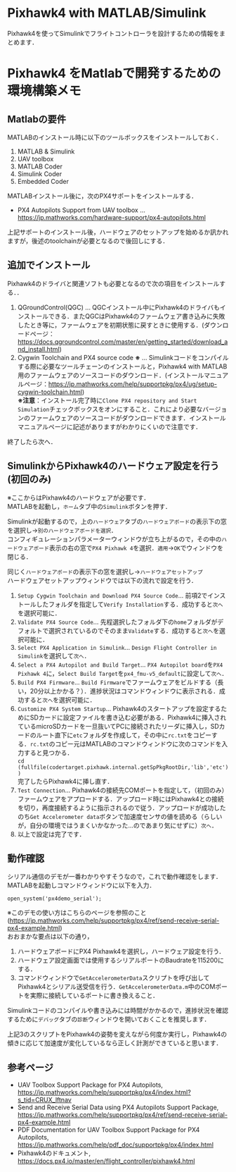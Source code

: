 # Pixhawk4 with MATLAB/Simulink
Pixhawk4を使ってSimulinkでフライトコントローラを設計するための情報をまとめます．

# Pixhawk4 をMatlabで開発するための環境構築メモ 

## Matlabの要件
MATLABのインストール時に以下のツールボックスをインストールしておく．

1. MATLAB & Simulink  
2. UAV toolbox  
3. MATLAB Coder  
4. Simulink Coder  
5. Embedded Coder  

MATLABインストール後に，次のPX4サポートをインストールする．

* PX4 Autopilots Support from UAV toolbox ... https://jp.mathworks.com/hardware-support/px4-autopilots.html

上記サポートのインストール後，ハードウェアのセットアップを始めるか訊かれますが，後述のtoolchainが必要となるので後回しにする．

## 追加でインストール
Pixhawk4のドライバと関連ソフトも必要となるので次の項目をインストールする．．

1. QGroundControl(QGC) ... QGCインストール中にPixhawk4のドライバもインストールできる．またQGCはPixhawk4のファームウェア書き込みに失敗したとき等に，ファームウェアを初期状態に戻すときに使用する．(ダウンロードページ：https://docs.qgroundcontrol.com/master/en/getting_started/download_and_install.html) 
2. Cygwin Toolchain and PX4 source code __※__ ... Simulinkコードをコンパイルする際に必要なツールチェーンのインストールと，Pixhawk4 with MATLAB用のファームウェアのソースコードのダウンロード．(インストールマニュアルページ：https://jp.mathworks.com/help/supportpkg/px4/ug/setup-cygwin-toolchain.html)  
__※注意__：インストール完了時に`Clone PX4 repository and Start Simulation`チェックボックスをオンにすること．これにより必要なバージョンのファームウェアのソースコードがダウンロードできます．インストールマニュアルページに記述がありますがわかりにくいので注意です．

終了したら次へ．

## SimulinkからPixhawk4のハードウェア設定を行う(初回のみ)
※ここからはPixhawk4のハードウェアが必要です．  
MATLABを起動し，`ホーム`タブ中の`Simulink`ボタンを押す．

Simulinkが起動するので，上の`ハードウェア`タブの`ハードウェアボード`の表示下の窓を選択し→`別のハードウェアボードを選択`．  
コンフィギュレーションパラメーターウィンドウが立ち上がるので，その中の`ハードウェアボード`表示の右の窓で`PX4 Pixhawk 4`を選択．`適用`→`OK`でウィンドウを閉じる．

同じく`ハードウェアボード`の表示下の窓を選択し→`ハードウェアセットアップ`  
ハードウェアセットアップウィンドウでは以下の流れで設定を行う．

1. `Setup Cygwin Toolchain and Download PX4 Source Code`... 前項2でインストールしたフォルダを指定して`Verify Installation`する．成功すると`次へ`を選択可能に．  
2. `Validate PX4 Source Code`... 先程選択したフォルダ下の`home`フォルダがデフォルトで選択されているのでそのまま`Validate`する．成功すると`次へ`を選択可能に．  
3. `Select PX4 Application in Simulink`... `Design Flight Controller in Simulink`を選択して`次へ`．  
4. `Select a PX4 Autopilot and Build Target`... `PX4 Autopilot board`を`PX4 Pixhawk 4`に，`Select Build Target`を`px4_fmu-v5_default`に設定して`次へ`．  
5. `Build PX4 Firmware`... `Build Firmware`でファームウェアをビルドする（長い，20分以上かかる？）．進捗状況はコマンドウィンドウに表示される．成功すると`次へ`を選択可能に．  
6. `Customize PX4 System Startup`... Pixhawk4のスタートアップを設定するためにSDカードに設定ファイルを書き込む必要がある．Pixhawk4に挿入されているmicroSDカードを一旦抜いてPCに接続されたリーダに挿入し，SDカードのルート直下に`etc`フォルダを作成して，その中に`rc.txt`をコピーする．`rc.txt`のコピー元はMATLABのコマンドウィンドウに次のコマンドを入力すると見つかる．  
``` cd (fullfile(codertarget.pixhawk.internal.getSpPkgRootDir,'lib','etc')) ```  
完了したらPixhawk4に挿し直す．  
7. `Test Connection`... Pixhawk4の接続先COMポートを指定して，（初回のみ）ファームウェアをアプロードする．アップロード時にはPixhawk4との接続を切り，再度接続するように指示されるので従う．アップロードが成功したのち`Get Accelerometer data`ボタンで加速度センサの値を読める（らしいが，自分の環境ではうまくいかなかった...のであまり気にせずに）`次へ`．  
8. 以上で設定は完了です．

## 動作確認
シリアル通信のデモが一番わかりやすそうなので，これで動作確認をします．  
MATLABを起動しコマンドウィンドウに以下を入力．

```
open_system('px4demo_serial');
```

※このデモの使い方はこちらのページを参照のこと(https://jp.mathworks.com/help/supportpkg/px4/ref/send-receive-serial-px4-example.html)  
おおまかな要点は以下の通り，
1. ハードウェアボードにPX4 Pixhawk4を選択し，ハードウェア設定を行う．
2. ハードウェア設定画面では使用するシリアルポートのBaudrateを115200にする．
3. コマンドウィンドウで`GetAccelerometerData`スクリプトを呼び出してPixhawk4とシリアル送受信を行う．`GetAccelerometerData.m`中のCOMポートを実際に接続しているポートに書き換えること．

Simulinkコードのコンパイルや書き込みには時間がかかるので，進捗状況を確認するために`デバッグ`タブの`診断`ウィンドウを開いておくことを推奨します．  

上記3のスクリプトをPixhawk4の姿勢を変えながら何度か実行し，Pixhawk4の傾きに応じて加速度が変化しているなら正しく計測ができていると思います．

## 参考ページ
* UAV Toolbox Support Package for PX4 Autopilots, https://jp.mathworks.com/help/supportpkg/px4/index.html?s_tid=CRUX_lftnav  
* Send and Receive Serial Data using PX4 Autopilots Support Package, https://jp.mathworks.com/help/supportpkg/px4/ref/send-receive-serial-px4-example.html
* PDF Documentation for UAV Toolbox Support Package for PX4 Autopilots, https://jp.mathworks.com/help/pdf_doc/supportpkg/px4/index.html
* Pixhawk4のドキュメント, https://docs.px4.io/master/en/flight_controller/pixhawk4.html
